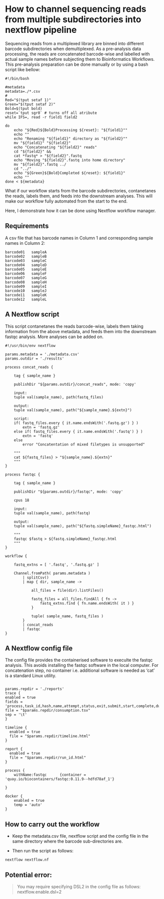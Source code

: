 # **How to channel sequencing reads from multiple subdirectories into nextflow pipeline** <br />

Sequencing reads from a multiplexed library are binned into different barcode subdirectories when demultiplexed. As a pre-analysis data processing, the reads are concatenated barcode-wise and labelled with actual sample names before subjecting them to Bioinformatics Workflows. This pre-analysis preparation can be done manually or by using a bash script like bellow:


```
#!/bin/bash

#metadata
metadata=./*.csv
#
Red="$(tput setaf 1)"
Green="$(tput setaf 2)"
Bold=$(tput bold)
reset=`tput sgr0` # turns off all atribute
while IFS=, read -r field1 field2  

do  
    echo "${Red}${Bold}Processing ${reset}: "${field1}"" 
    echo ""
    echo "Renaming "${field1}" directory as "${field2}"" 
    mv "${field1}" "${field2}" 
    echo "Concatenating "${field2}" reads"
    cd "${field2}" &&
    cat *fastq* > "${field2}".fastq
    echo "Moving "${field2}".fastq into home directory"
    mv "${field2}".fastq ../
    cd "../"
    echo "${Green}${Bold}Completed ${reset}: ${field1}"
    echo ""
done < ${metadata}

```


What if our workflow starts from the barcode subdirectories, contanetanes the reads, labels them, and feeds into the downstream analyses. This will make our workflow fully automated from the start to the end.


Here, I demonstrate how it can be done using Nextflow workflow manager.


## **Requirements**


A csv file that has barcode names in Column 1 and corresponding sample names in Column 2:


```
barcode01	sampleA
barcode02	sampleB
barcode03	sampleC
barcode04	sampleD
barcode05	sampleE
barcode06	sampleF
barcode07	sampleG
barcode08	sampleH
barcode09	sampleI
barcode10	sampleJ
barcode11	sampleK
barcode12	sampleL

```



## **A Nextflow script**


This script contanetanes the reads barcode-wise, labels them taking information from the above metadata, and feeds them into the downstream fastqc analysis. More analyses can be added on.



```
#!/usr/bin/env nextflow

params.metadata = './metadata.csv'
params.outdir = './results'

process concat_reads {

    tag { sample_name }

    publishDir "${params.outdir}/concat_reads", mode: 'copy'

    input:
    tuple val(sample_name), path(fastq_files)

    output:
    tuple val(sample_name), path("${sample_name}.${extn}")

    script:
    if( fastq_files.every { it.name.endsWith('.fastq.gz') } )
        extn = 'fastq.gz'
    else if( fastq_files.every { it.name.endsWith('.fastq') } )
        extn = 'fastq'
    else
        error "Concatentation of mixed filetypes is unsupported"

    """
    cat ${fastq_files} > "${sample_name}.${extn}"
    """
}

process fastqc {

    tag { sample_name }

    publishDir "${params.outdir}/fastqc", mode: 'copy'

    cpus 18

    input:
    tuple val(sample_name), path(fastq)

    output:
    tuple val(sample_name), path("${fastq.simpleName}_fastqc.html")

    """
    fastqc $fastq > ${fastq.simpleName}_fastqc.html
    """
}

workflow {

    fastq_extns = [ '.fastq', '.fastq.gz' ]

    Channel.fromPath( params.metadata )
        | splitCsv()
        | map { dir, sample_name ->

            all_files = file(dir).listFiles()

            fastq_files = all_files.findAll { fn ->
                fastq_extns.find { fn.name.endsWith( it ) }
            }

            tuple( sample_name, fastq_files )
        }
        | concat_reads
        | fastqc
}

```



## **A Nextflow config file**


The config file provides the containerised software to execulte the fastqc analysis. This avoids installing the fastqc software in the local computer. For concatenation step, no container i.e. additional software is needed as ‘cat’ is a standard Linux utility.



```

params.repdir = './reports'
trace {
enabled = true
fields = 'process,task_id,hash,name,attempt,status,exit,submit,start,complete,duration,realtime,cpus,%cpu,disk,memory,%mem,rss,vmem,rchar,wchar,script,workdir'
file = "$params.repdir/consumption.tsv"
sep = '\t'
}

timeline {
  enabled = true
  file = "$params.repdir/timeline.html"
}

report {
  enabled = true
  file = "$params.repdir/run_id.html"
}

process {
    withName:fastqc      {container = 'quay.io/biocontainers/fastqc:0.11.9--hdfd78af_1'}
    
}

docker {
    enabled = true
    temp = 'auto'
}
```



## **How to carry out the workflow**



- Keep the metadata.csv file, nextflow script and the config file in the same directory where the barcode sub-directories are. 


- Then run the script as follows:


```
nextflow nextflow.nf
```



## **Potential error:**


> You may require specifying DSL2 in the config file as follows:
nextflow.enable.dsl=2




